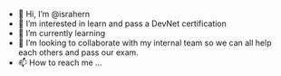 - 👋 Hi, I’m @israhern
- 👀 I’m interested in learn and pass a DevNet certification
- 🌱 I’m currently learning 
- 💞️ I’m looking to collaborate with my internal team so we can all help each others and pass our exam.
- 📫 How to reach me ...

<!---
israhern/israhern is a ✨ special ✨ repository because its `README.md` (this file) appears on your GitHub profile.
You can click the Preview link to take a look at your changes.
--->
